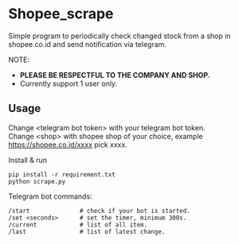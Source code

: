 # Shopee_scrape

Simple program to periodically check changed stock from a shop in shopee.co.id and send notification via telegram.
  
NOTE:
- **PLEASE BE RESPECTFUL TO THE COMPANY AND SHOP.**
- Currently support 1 user only.

## Usage

Change \<telegram bot token> with your telegram bot token.\
Change \<shop> with shopee shop of your choice, example https://shopee.co.id/xxxx pick xxxx.

Install & run

    pip install -r requirement.txt
    python scrape.py

Telegram bot commands:

    /start              # check if your bot is started.
    /set <seconds>      # set the timer, minimum 300s.
    /current            # list of all item.
    /last               # list of latest change.